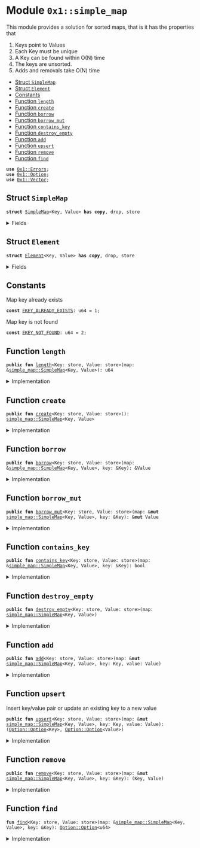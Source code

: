 
<a name="0x1_simple_map"></a>

# Module `0x1::simple_map`

This module provides a solution for sorted maps, that is it has the properties that
1) Keys point to Values
2) Each Key must be unique
3) A Key can be found within O(N) time
4) The keys are unsorted.
5) Adds and removals take O(N) time


-  [Struct `SimpleMap`](#0x1_simple_map_SimpleMap)
-  [Struct `Element`](#0x1_simple_map_Element)
-  [Constants](#@Constants_0)
-  [Function `length`](#0x1_simple_map_length)
-  [Function `create`](#0x1_simple_map_create)
-  [Function `borrow`](#0x1_simple_map_borrow)
-  [Function `borrow_mut`](#0x1_simple_map_borrow_mut)
-  [Function `contains_key`](#0x1_simple_map_contains_key)
-  [Function `destroy_empty`](#0x1_simple_map_destroy_empty)
-  [Function `add`](#0x1_simple_map_add)
-  [Function `upsert`](#0x1_simple_map_upsert)
-  [Function `remove`](#0x1_simple_map_remove)
-  [Function `find`](#0x1_simple_map_find)


<pre><code><b>use</b> <a href="Errors.md#0x1_Errors">0x1::Errors</a>;
<b>use</b> <a href="Option.md#0x1_Option">0x1::Option</a>;
<b>use</b> <a href="Vector.md#0x1_Vector">0x1::Vector</a>;
</code></pre>



<a name="0x1_simple_map_SimpleMap"></a>

## Struct `SimpleMap`



<pre><code><b>struct</b> <a href="SimpleMap.md#0x1_simple_map_SimpleMap">SimpleMap</a>&lt;Key, Value&gt; <b>has</b> <b>copy</b>, drop, store
</code></pre>



<details>
<summary>Fields</summary>


<dl>
<dt>
<code>data: vector&lt;<a href="SimpleMap.md#0x1_simple_map_Element">simple_map::Element</a>&lt;Key, Value&gt;&gt;</code>
</dt>
<dd>

</dd>
</dl>


</details>

<a name="0x1_simple_map_Element"></a>

## Struct `Element`



<pre><code><b>struct</b> <a href="SimpleMap.md#0x1_simple_map_Element">Element</a>&lt;Key, Value&gt; <b>has</b> <b>copy</b>, drop, store
</code></pre>



<details>
<summary>Fields</summary>


<dl>
<dt>
<code>key: Key</code>
</dt>
<dd>

</dd>
<dt>
<code>value: Value</code>
</dt>
<dd>

</dd>
</dl>


</details>

<a name="@Constants_0"></a>

## Constants


<a name="0x1_simple_map_EKEY_ALREADY_EXISTS"></a>

Map key already exists


<pre><code><b>const</b> <a href="SimpleMap.md#0x1_simple_map_EKEY_ALREADY_EXISTS">EKEY_ALREADY_EXISTS</a>: u64 = 1;
</code></pre>



<a name="0x1_simple_map_EKEY_NOT_FOUND"></a>

Map key is not found


<pre><code><b>const</b> <a href="SimpleMap.md#0x1_simple_map_EKEY_NOT_FOUND">EKEY_NOT_FOUND</a>: u64 = 2;
</code></pre>



<a name="0x1_simple_map_length"></a>

## Function `length`



<pre><code><b>public</b> <b>fun</b> <a href="SimpleMap.md#0x1_simple_map_length">length</a>&lt;Key: store, Value: store&gt;(map: &<a href="SimpleMap.md#0x1_simple_map_SimpleMap">simple_map::SimpleMap</a>&lt;Key, Value&gt;): u64
</code></pre>



<details>
<summary>Implementation</summary>


<pre><code><b>public</b> <b>fun</b> <a href="SimpleMap.md#0x1_simple_map_length">length</a>&lt;Key: store, Value: store&gt;(map: &<a href="SimpleMap.md#0x1_simple_map_SimpleMap">SimpleMap</a>&lt;Key, Value&gt;): u64 {
    <a href="Vector.md#0x1_Vector_length">Vector::length</a>(&map.data)
}
</code></pre>



</details>

<a name="0x1_simple_map_create"></a>

## Function `create`



<pre><code><b>public</b> <b>fun</b> <a href="SimpleMap.md#0x1_simple_map_create">create</a>&lt;Key: store, Value: store&gt;(): <a href="SimpleMap.md#0x1_simple_map_SimpleMap">simple_map::SimpleMap</a>&lt;Key, Value&gt;
</code></pre>



<details>
<summary>Implementation</summary>


<pre><code><b>public</b> <b>fun</b> <a href="SimpleMap.md#0x1_simple_map_create">create</a>&lt;Key: store, Value: store&gt;(): <a href="SimpleMap.md#0x1_simple_map_SimpleMap">SimpleMap</a>&lt;Key, Value&gt; {
    <a href="SimpleMap.md#0x1_simple_map_SimpleMap">SimpleMap</a> {
        data: <a href="Vector.md#0x1_Vector_empty">Vector::empty</a>(),
    }
}
</code></pre>



</details>

<a name="0x1_simple_map_borrow"></a>

## Function `borrow`



<pre><code><b>public</b> <b>fun</b> <a href="SimpleMap.md#0x1_simple_map_borrow">borrow</a>&lt;Key: store, Value: store&gt;(map: &<a href="SimpleMap.md#0x1_simple_map_SimpleMap">simple_map::SimpleMap</a>&lt;Key, Value&gt;, key: &Key): &Value
</code></pre>



<details>
<summary>Implementation</summary>


<pre><code><b>public</b> <b>fun</b> <a href="SimpleMap.md#0x1_simple_map_borrow">borrow</a>&lt;Key: store, Value: store&gt;(
    map: &<a href="SimpleMap.md#0x1_simple_map_SimpleMap">SimpleMap</a>&lt;Key, Value&gt;,
    key: &Key,
): &Value {
    <b>let</b> maybe_idx = <a href="SimpleMap.md#0x1_simple_map_find">find</a>(map, key);
    <b>assert</b>!(<a href="Option.md#0x1_Option_is_some">Option::is_some</a>(&maybe_idx), <a href="Errors.md#0x1_Errors_invalid_argument">Errors::invalid_argument</a>(<a href="SimpleMap.md#0x1_simple_map_EKEY_NOT_FOUND">EKEY_NOT_FOUND</a>));
    <b>let</b> idx = <a href="Option.md#0x1_Option_extract">Option::extract</a>(&<b>mut</b> maybe_idx);
    &<a href="Vector.md#0x1_Vector_borrow">Vector::borrow</a>(&map.data, idx).value
}
</code></pre>



</details>

<a name="0x1_simple_map_borrow_mut"></a>

## Function `borrow_mut`



<pre><code><b>public</b> <b>fun</b> <a href="SimpleMap.md#0x1_simple_map_borrow_mut">borrow_mut</a>&lt;Key: store, Value: store&gt;(map: &<b>mut</b> <a href="SimpleMap.md#0x1_simple_map_SimpleMap">simple_map::SimpleMap</a>&lt;Key, Value&gt;, key: &Key): &<b>mut</b> Value
</code></pre>



<details>
<summary>Implementation</summary>


<pre><code><b>public</b> <b>fun</b> <a href="SimpleMap.md#0x1_simple_map_borrow_mut">borrow_mut</a>&lt;Key: store, Value: store&gt;(
    map: &<b>mut</b> <a href="SimpleMap.md#0x1_simple_map_SimpleMap">SimpleMap</a>&lt;Key, Value&gt;,
    key: &Key,
): &<b>mut</b> Value {
    <b>let</b> maybe_idx = <a href="SimpleMap.md#0x1_simple_map_find">find</a>(map, key);
    <b>assert</b>!(<a href="Option.md#0x1_Option_is_some">Option::is_some</a>(&maybe_idx), <a href="Errors.md#0x1_Errors_invalid_argument">Errors::invalid_argument</a>(<a href="SimpleMap.md#0x1_simple_map_EKEY_NOT_FOUND">EKEY_NOT_FOUND</a>));
    <b>let</b> idx = <a href="Option.md#0x1_Option_extract">Option::extract</a>(&<b>mut</b> maybe_idx);
    &<b>mut</b> <a href="Vector.md#0x1_Vector_borrow_mut">Vector::borrow_mut</a>(&<b>mut</b> map.data, idx).value
}
</code></pre>



</details>

<a name="0x1_simple_map_contains_key"></a>

## Function `contains_key`



<pre><code><b>public</b> <b>fun</b> <a href="SimpleMap.md#0x1_simple_map_contains_key">contains_key</a>&lt;Key: store, Value: store&gt;(map: &<a href="SimpleMap.md#0x1_simple_map_SimpleMap">simple_map::SimpleMap</a>&lt;Key, Value&gt;, key: &Key): bool
</code></pre>



<details>
<summary>Implementation</summary>


<pre><code><b>public</b> <b>fun</b> <a href="SimpleMap.md#0x1_simple_map_contains_key">contains_key</a>&lt;Key: store, Value: store&gt;(
    map: &<a href="SimpleMap.md#0x1_simple_map_SimpleMap">SimpleMap</a>&lt;Key, Value&gt;,
    key: &Key,
): bool {
    <b>let</b> maybe_idx = <a href="SimpleMap.md#0x1_simple_map_find">find</a>(map, key);
    <a href="Option.md#0x1_Option_is_some">Option::is_some</a>(&maybe_idx)
}
</code></pre>



</details>

<a name="0x1_simple_map_destroy_empty"></a>

## Function `destroy_empty`



<pre><code><b>public</b> <b>fun</b> <a href="SimpleMap.md#0x1_simple_map_destroy_empty">destroy_empty</a>&lt;Key: store, Value: store&gt;(map: <a href="SimpleMap.md#0x1_simple_map_SimpleMap">simple_map::SimpleMap</a>&lt;Key, Value&gt;)
</code></pre>



<details>
<summary>Implementation</summary>


<pre><code><b>public</b> <b>fun</b> <a href="SimpleMap.md#0x1_simple_map_destroy_empty">destroy_empty</a>&lt;Key: store, Value: store&gt;(map: <a href="SimpleMap.md#0x1_simple_map_SimpleMap">SimpleMap</a>&lt;Key, Value&gt;) {
    <b>let</b> <a href="SimpleMap.md#0x1_simple_map_SimpleMap">SimpleMap</a> { data } = map;
    <a href="Vector.md#0x1_Vector_destroy_empty">Vector::destroy_empty</a>(data);
}
</code></pre>



</details>

<a name="0x1_simple_map_add"></a>

## Function `add`



<pre><code><b>public</b> <b>fun</b> <a href="SimpleMap.md#0x1_simple_map_add">add</a>&lt;Key: store, Value: store&gt;(map: &<b>mut</b> <a href="SimpleMap.md#0x1_simple_map_SimpleMap">simple_map::SimpleMap</a>&lt;Key, Value&gt;, key: Key, value: Value)
</code></pre>



<details>
<summary>Implementation</summary>


<pre><code><b>public</b> <b>fun</b> <a href="SimpleMap.md#0x1_simple_map_add">add</a>&lt;Key: store, Value: store&gt;(
    map: &<b>mut</b> <a href="SimpleMap.md#0x1_simple_map_SimpleMap">SimpleMap</a>&lt;Key, Value&gt;,
    key: Key,
    value: Value,
) {
    <b>let</b> maybe_idx = <a href="SimpleMap.md#0x1_simple_map_find">find</a>(map, &key);
    <b>assert</b>!(<a href="Option.md#0x1_Option_is_none">Option::is_none</a>(&maybe_idx), <a href="Errors.md#0x1_Errors_invalid_argument">Errors::invalid_argument</a>(<a href="SimpleMap.md#0x1_simple_map_EKEY_ALREADY_EXISTS">EKEY_ALREADY_EXISTS</a>));

    <a href="Vector.md#0x1_Vector_push_back">Vector::push_back</a>(&<b>mut</b> map.data, <a href="SimpleMap.md#0x1_simple_map_Element">Element</a> { key, value });
}
</code></pre>



</details>

<a name="0x1_simple_map_upsert"></a>

## Function `upsert`

Insert key/value pair or update an existing key to a new value


<pre><code><b>public</b> <b>fun</b> <a href="SimpleMap.md#0x1_simple_map_upsert">upsert</a>&lt;Key: store, Value: store&gt;(map: &<b>mut</b> <a href="SimpleMap.md#0x1_simple_map_SimpleMap">simple_map::SimpleMap</a>&lt;Key, Value&gt;, key: Key, value: Value): (<a href="Option.md#0x1_Option_Option">Option::Option</a>&lt;Key&gt;, <a href="Option.md#0x1_Option_Option">Option::Option</a>&lt;Value&gt;)
</code></pre>



<details>
<summary>Implementation</summary>


<pre><code><b>public</b> <b>fun</b> <a href="SimpleMap.md#0x1_simple_map_upsert">upsert</a>&lt;Key: store, Value: store&gt;(
    map: &<b>mut</b> <a href="SimpleMap.md#0x1_simple_map_SimpleMap">SimpleMap</a>&lt;Key, Value&gt;,
    key: Key,
    value: Value
): (<a href="Option.md#0x1_Option_Option">Option::Option</a>&lt;Key&gt;, <a href="Option.md#0x1_Option_Option">Option::Option</a>&lt;Value&gt;) {
    <b>let</b> data = &<b>mut</b> map.data;
    <b>let</b> len = <a href="Vector.md#0x1_Vector_length">Vector::length</a>(data);
    <b>let</b> i = 0;
    <b>while</b> (i &lt; len) {
        <b>let</b> element = <a href="Vector.md#0x1_Vector_borrow">Vector::borrow</a>(data, i);
        <b>if</b> (&element.key == &key) {
            <a href="Vector.md#0x1_Vector_push_back">Vector::push_back</a>(data, <a href="SimpleMap.md#0x1_simple_map_Element">Element</a> { key, value});
            <a href="Vector.md#0x1_Vector_swap">Vector::swap</a>(data, i, len);
            <b>let</b> <a href="SimpleMap.md#0x1_simple_map_Element">Element</a> { key, value } = <a href="Vector.md#0x1_Vector_pop_back">Vector::pop_back</a>(data);
            <b>return</b> (<a href="Option.md#0x1_Option_some">Option::some</a>(key), <a href="Option.md#0x1_Option_some">Option::some</a>(value))
        };
        i = i + 1;
    };
    <a href="Vector.md#0x1_Vector_push_back">Vector::push_back</a>(&<b>mut</b> map.data, <a href="SimpleMap.md#0x1_simple_map_Element">Element</a> { key, value });
    (<a href="Option.md#0x1_Option_none">Option::none</a>(), <a href="Option.md#0x1_Option_none">Option::none</a>())
}
</code></pre>



</details>

<a name="0x1_simple_map_remove"></a>

## Function `remove`



<pre><code><b>public</b> <b>fun</b> <a href="SimpleMap.md#0x1_simple_map_remove">remove</a>&lt;Key: store, Value: store&gt;(map: &<b>mut</b> <a href="SimpleMap.md#0x1_simple_map_SimpleMap">simple_map::SimpleMap</a>&lt;Key, Value&gt;, key: &Key): (Key, Value)
</code></pre>



<details>
<summary>Implementation</summary>


<pre><code><b>public</b> <b>fun</b> <a href="SimpleMap.md#0x1_simple_map_remove">remove</a>&lt;Key: store, Value: store&gt;(
    map: &<b>mut</b> <a href="SimpleMap.md#0x1_simple_map_SimpleMap">SimpleMap</a>&lt;Key, Value&gt;,
    key: &Key,
): (Key, Value) {
    <b>let</b> maybe_idx = <a href="SimpleMap.md#0x1_simple_map_find">find</a>(map, key);
    <b>assert</b>!(<a href="Option.md#0x1_Option_is_some">Option::is_some</a>(&maybe_idx), <a href="Errors.md#0x1_Errors_invalid_argument">Errors::invalid_argument</a>(<a href="SimpleMap.md#0x1_simple_map_EKEY_NOT_FOUND">EKEY_NOT_FOUND</a>));
    <b>let</b> placement = <a href="Option.md#0x1_Option_extract">Option::extract</a>(&<b>mut</b> maybe_idx);
    <b>let</b> <a href="SimpleMap.md#0x1_simple_map_Element">Element</a> { key, value } = <a href="Vector.md#0x1_Vector_swap_remove">Vector::swap_remove</a>(&<b>mut</b> map.data, placement);
    (key, value)
}
</code></pre>



</details>

<a name="0x1_simple_map_find"></a>

## Function `find`



<pre><code><b>fun</b> <a href="SimpleMap.md#0x1_simple_map_find">find</a>&lt;Key: store, Value: store&gt;(map: &<a href="SimpleMap.md#0x1_simple_map_SimpleMap">simple_map::SimpleMap</a>&lt;Key, Value&gt;, key: &Key): <a href="Option.md#0x1_Option_Option">Option::Option</a>&lt;u64&gt;
</code></pre>



<details>
<summary>Implementation</summary>


<pre><code><b>fun</b> <a href="SimpleMap.md#0x1_simple_map_find">find</a>&lt;Key: store, Value: store&gt;(
    map: &<a href="SimpleMap.md#0x1_simple_map_SimpleMap">SimpleMap</a>&lt;Key, Value&gt;,
    key: &Key,
): <a href="Option.md#0x1_Option_Option">Option::Option</a>&lt;u64&gt;{
    <b>let</b> leng = <a href="Vector.md#0x1_Vector_length">Vector::length</a>(&map.data);
    <b>let</b> i = 0;
    <b>while</b> (i &lt; leng) {
        <b>let</b> element = <a href="Vector.md#0x1_Vector_borrow">Vector::borrow</a>(&map.data, i);
        <b>if</b> (&element.key == key){
            <b>return</b> <a href="Option.md#0x1_Option_some">Option::some</a>(i)
        };
        i = i + 1;
    };
    <a href="Option.md#0x1_Option_none">Option::none</a>&lt;u64&gt;()
}
</code></pre>



</details>

